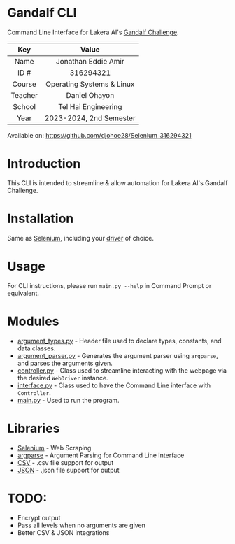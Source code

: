 # Gandalf CLI

Command Line Interface for Lakera AI's [Gandalf Challenge](https://gandalf.lakera.ai/baseline).

|   Key   |           Value           |
|:-------:|:-------------------------:|
|  Name   |    Jonathan Eddie Amir    |
|  ID #   |         316294321         |
| Course  | Operating Systems & Linux |
| Teacher |       Daniel Ohayon       |
| School  |    Tel Hai Engineering    |
|  Year   |  2023-2024, 2nd Semester  |

Available on: https://github.com/djohoe28/Selenium_316294321

# Introduction

This CLI is intended to streamline & allow automation for Lakera AI's Gandalf Challenge.

# Installation

Same as [Selenium](https://www.selenium.dev/selenium/docs/api/py/index.html#installing), including
your [driver](https://www.selenium.dev/selenium/docs/api/py/index.html#drivers) of choice.

# Usage

For CLI instructions, please run `main.py --help` in Command Prompt or equivalent.

# Modules

- [argument_types.py](argument_types.py) - Header file used to declare types, constants, and data classes.
- [argument_parser.py](argument_parser.py) - Generates the argument parser using `argparse`, and parses the arguments given.
- [controller.py](controller.py) - Class used to streamline interacting with the webpage via the desired `WebDriver` instance.
- [interface.py](interface.py) - Class used to have the Command Line interface with `Controller`.
- [main.py](main.py) - Used to run the program.

# Libraries

- [Selenium](https://www.selenium.dev/) - Web Scraping
- [argparse](https://docs.python.org/3/library/argparse.html) - Argument Parsing for Command Line Interface
- [CSV](https://docs.python.org/3/library/csv.html) - .csv file support for output
- [JSON](https://docs.python.org/3/library/json.html) - .json file support for output

# TODO:

- Encrypt output
- Pass all levels when no arguments are given
- Better CSV & JSON integrations